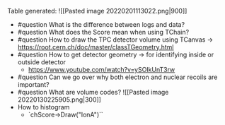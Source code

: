 Table generated:
![[Pasted image 20220201113022.png|900]]

- #question What is the difference between logs and data?
- #question What does the Score mean when using TChain?
- #question How to draw the TPC detector volume using TCanvas -> https://root.cern.ch/doc/master/classTGeometry.html
- #question How to get detector geometry -> for identifying inside or outside detector
	- https://www.youtube.com/watch?v=ySOIkUnT3rw
- #question Can we go over why both electron and nuclear recoils are important?
- #question What are volume codes?
![[Pasted image 20220130225905.png|300]]
- How to histogram
	- `chScore->Draw("IonA")``